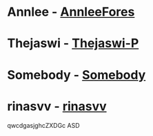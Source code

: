 # Annlee - [AnnleeFores](https://github.com/AnnleeFores)
# Thejaswi - [Thejaswi-P](https://github.com/Thejaswi-P)
# Somebody - [Somebody](www.somebody.com)
# rinasvv - [rinasvv](https://github.com/muhammadrinasvv3)
qwcdgasjghcZXDGc ASD 
